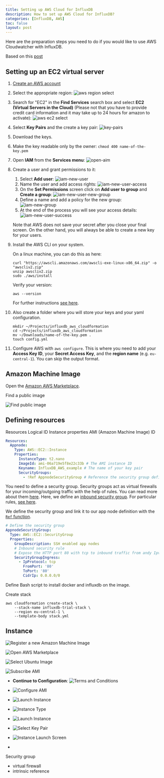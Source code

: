 ```yaml
---
title: Setting up AWS Cloud for InfluxDB
description: How to set up AWS Cloud for InfluxDB?
categories: [InfluxDB, AWS]
toc: false
layout: post
---
```

Here are the preparation steps you need to do if you would like to use AWS Cloudwatcher with InfluxDB.

Based on this [post](https://www.influxdata.com/blog/running-influxdb-on-aws-with-cloud-formation/)

## Setting up an EC2 virtual server

1. [Create an AWS account](https://aws.amazon.com/free/)
1. Select the appropriate region:
    ![aws region select](/images/influxdb/aws_cloudformation/influxdb-aws-region.png)
1. Search for "EC2" in the **Find Services** search box and select **EC2 (Virtual Servers in the Cloud)** (Please not that you have to provide credit card information and it may take up to 24 hours for amazon to activate):
    ![aws ec2 select](/images/influxdb/aws_cloudformation/influxdb-aws-ec2-select.png)
1. Select **Key Pairs** and the create a key pair: ![key-pairs](/images/influxdb/aws_cloudformation/influxdb-aws-ec2-key-pairs-menu.png)
1. Download the keys.
1. Make the key readable only by the owner: `chmod 400 name-of-the-key.pem`
1. Open **IAM** from the **Services menu**: ![open-aim](/images/influxdb/aws_cloudformation/infludb-aws-select-iam.png)
1. Create a user and grant permissions to it:
    1. Select **Add user**: ![iam-new-user](/images/influxdb/aws_cloudformation/infludb-aws-iam-create-user.png)
    2. Name the user and add access rights: ![iam-new-user-access](/images/influxdb/aws_cloudformation/influxdb-aws-iam-new-user-access.png)
    3. On the **Set Permissions** screen click on **Add user to group** and **Create a group**: ![iam-new-user-new-group](/images/influxdb/aws_cloudformation/influxdb-aws-iam-new-user-create-group.png)
    4. Define a name and add a policy for the new group: ![iam-new-group](/images/influxdb/aws_cloudformation/influxdb-aws-iam-group-permissions.png)
    5. At the end of the process you will see your access details: ![iam-new-user-success](/images/influxdb/aws_cloudformation/influxdb-aws-iam-new-user-success.png)

    Note that AWS does not save your secret after you close your final screen. On the other hand, you will always be able to create a new key for your users.
1. Install the AWS CLI on your system.

    On a linux machine, you can do this as here:

    ```shell
    curl "https://awscli.amazonaws.com/awscli-exe-linux-x86_64.zip" -o "awscliv2.zip"
    unzip awscliv2.zip
    sudo ./aws/install
    ```

    Verify your version:

    ```shell
    aws --version
    ```

    For further instructions [see here](https://docs.aws.amazon.com/cli/latest/userguide/install-cliv2.html).

1. Also create a folder where you will store your keys and your yaml configuration.

    ```shell
    mkdir ~/Projects/influxdb_aws_cloudformation
    cd ~/Projects/influxdb_aws_cloudformation
    mv ~/Downloads/name-of-the-key.pem .
    touch config.yml
    ```

1. Configure AWS with `aws configure`. This is where you need to add your **Access Key ID**, your **Secret Access Key**, and the **region name** (e.g. `eu-central-1`). You can skip the output format.


## Amazon Machine Image

Open the [Amazon AWS Marketplace](https://aws.amazon.com/marketplace/).

Find a public image

![Find public image](/images/influxdb/2020-11-20-influxdb-aws-find-public-image.png)

## Defining resources

Resources
Logical ID
Instance properties
AMI (Amazon Machine Image) ID


```yaml
Resources:
  Appnode:
    Type: AWS::EC2::Instance
    Properties:
      InstanceType: t2.nano
      ImageId: ami-06a719e5f8e22c33b # The AMI instance ID
      Keyname: InfluxDB_AWS_example # The name of your key pair
      SecurityGroups:
        - !Ref AppnodeSecurityGroup # Reference the security group defined below
```

You need to define a security group. Security groups act as virtual firewalls for your incoming/outgoing traffic with the help of rules. You can read more about them [here](https://docs.aws.amazon.com/AWSEC2/latest/UserGuide/ec2-security-groups.html). Here, we define an [inbound security group](https://docs.aws.amazon.com/AWSCloudFormation/latest/UserGuide/aws-properties-ec2-security-group-ingress.html). For particular rules, [see here](https://docs.aws.amazon.com/vpc/latest/userguide/VPC_SecurityGroups.html#SecurityGroupRules).

We define the security group and link it to our app node definition with the [`Ref` function](https://docs.aws.amazon.com/AWSCloudFormation/latest/UserGuide/intrinsic-function-reference-ref.html).

```yaml
# Define the security group
AppnodeSecurityGroup:
  Type: AWS::EC2::SecurityGroup
  Properties:
    GroupDescription: SSH enabled app nodes
    # Inbound security rule
    # Expose the HTTP port 80 with tcp to inbound traffic from andy Ipv4 addresses
    SecurityGroupIngress:
      - IpProtocol: tcp 
        FromPort: '80'
        ToPort: '80'
        CidrIp: 0.0.0.0/0
```

Define Bash script to install docker and influxdb on the image.



Create stack

```shell
aws cloudformation create-stack \
    --stack-name influxdb-trial-stack \
    --region eu-central-1 \
    --template-body stack.yml
```

## Instance

![Register a new Amazon Machine Image](/images/influxdb/2020-11-20-influxdb-aws-register-new-ami.png)

![Open AWS Marketplace](/images/influxdb/2020-11-20-influxdb-aws-open-marketplace.png)

![Select Ubuntu Image](/images/influxdb/2020-11-20-influxdb-aws-select-ubuntu.png)

![Subscribe AMI](/images/influxdb/2020-11-20-influxdb-aws-subscribe-ami.png)

- **Continue to Configuration**: ![Terms and Conditions](/images/influxdb/2020-11-20-influxdb-aws-terms-conditions.png)
- ![Configure AMI](/images/influxdb/2020-11-20-influxdb-aws-configure-ami.png)
- ![Launch Instance](/images/influxdb/2020-11-20-influxdb-aws-launch-instance.png)
- ![Instance Type](/images/influxdb/2020-11-20-influxdb-aws-instance-type.png)
- ![Launch Instance](/images/influxdb/2020-11-20-influxdb-aws-launc-instance.png)
- ![Select Key Pair](/images/influxdb/2020-11-20-influxdb-aws-select-key-pair.png)
- ![Instance Launch Screen](/images/influxdb/2020-11-20-influxdb-aws-instance-end.png)

-

Security group

- virtual firewall
- intrinsic reference
